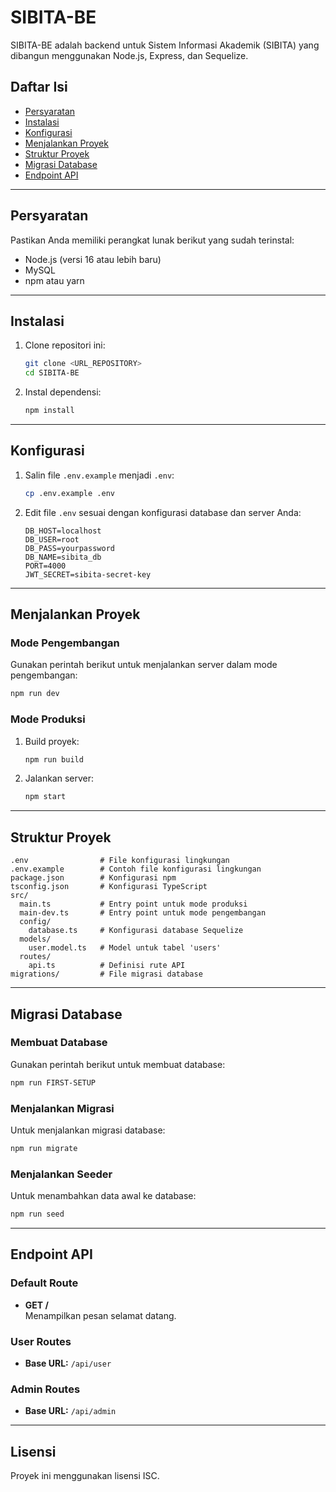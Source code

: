 # SIBITA-BE

SIBITA-BE adalah backend untuk Sistem Informasi Akademik (SIBITA) yang dibangun menggunakan Node.js, Express, dan Sequelize.

## Daftar Isi

- [Persyaratan](#persyaratan)
- [Instalasi](#instalasi)
- [Konfigurasi](#konfigurasi)
- [Menjalankan Proyek](#menjalankan-proyek)
- [Struktur Proyek](#struktur-proyek)
- [Migrasi Database](#migrasi-database)
- [Endpoint API](#endpoint-api)

---

## Persyaratan

Pastikan Anda memiliki perangkat lunak berikut yang sudah terinstal:

- Node.js (versi 16 atau lebih baru)
- MySQL
- npm atau yarn

---

## Instalasi

1. Clone repositori ini:

   ```bash
   git clone <URL_REPOSITORY>
   cd SIBITA-BE
   ```

2. Instal dependensi:
   ```bash
   npm install
   ```

---

## Konfigurasi

1. Salin file `.env.example` menjadi `.env`:

   ```bash
   cp .env.example .env
   ```

2. Edit file `.env` sesuai dengan konfigurasi database dan server Anda:
   ```env
   DB_HOST=localhost
   DB_USER=root
   DB_PASS=yourpassword
   DB_NAME=sibita_db
   PORT=4000
   JWT_SECRET=sibita-secret-key
   ```

---

## Menjalankan Proyek

### Mode Pengembangan

Gunakan perintah berikut untuk menjalankan server dalam mode pengembangan:

```bash
npm run dev
```

### Mode Produksi

1. Build proyek:

   ```bash
   npm run build
   ```

2. Jalankan server:
   ```bash
   npm start
   ```

---

## Struktur Proyek

```plaintext
.env                # File konfigurasi lingkungan
.env.example        # Contoh file konfigurasi lingkungan
package.json        # Konfigurasi npm
tsconfig.json       # Konfigurasi TypeScript
src/
  main.ts           # Entry point untuk mode produksi
  main-dev.ts       # Entry point untuk mode pengembangan
  config/
    database.ts     # Konfigurasi database Sequelize
  models/
    user.model.ts   # Model untuk tabel 'users'
  routes/
    api.ts          # Definisi rute API
migrations/         # File migrasi database
```

---

## Migrasi Database

### Membuat Database

Gunakan perintah berikut untuk membuat database:

```bash
npm run FIRST-SETUP
```

### Menjalankan Migrasi

Untuk menjalankan migrasi database:

```bash
npm run migrate
```

### Menjalankan Seeder

Untuk menambahkan data awal ke database:

```bash
npm run seed
```

---

## Endpoint API

### Default Route

- **GET /**  
  Menampilkan pesan selamat datang.

### User Routes

- **Base URL:** `/api/user`

### Admin Routes

- **Base URL:** `/api/admin`

---

## Lisensi

Proyek ini menggunakan lisensi ISC.
